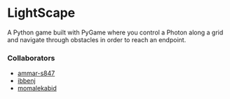 # LightScape
A Python game built with PyGame where you control a Photon along a grid and navigate through obstacles in order to reach an endpoint.

### Collaborators
* <a href="https://github.com/ammar-s847">ammar-s847</a>
* <a href="https://github.com/ibbenj">ibbenj</a>
* <a href="https://github.com/momalekabid">momalekabid</a>
